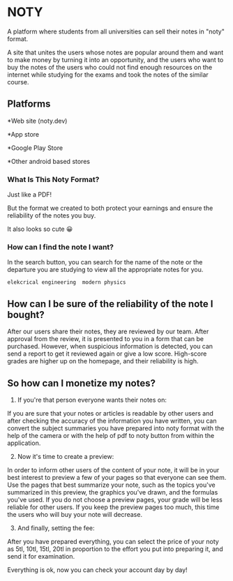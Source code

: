 # NOTY 


A platform where students from all universities can sell their notes in "noty" format.

A site that unites the users whose notes are popular around them and want to make money by turning it into an opportunity, and the users who want to buy the notes of the users who could not find enough resources on the internet while studying for the exams and took the notes of the similar course.

## Platforms

*Web site (noty.dev)

*App store

*Google Play Store

*Other android based stores

### What Is This Noty Format?

Just like a PDF!

But the format we created to both protect your earnings and ensure the reliability of the notes you buy.

It also looks so cute :grinning:

### How can I find the note I want?

In the search button, you can search for the name of the note or the departure you are studying to view all the appropriate notes for you.
```
elekcrical engineering  modern physics 
```

## How can I be sure of the reliability of the note I bought?

After our users share their notes, they are reviewed by our team. After approval from the review, it is presented to you in a form that can be purchased. However, when suspicious information is detected, you can send a report to get it reviewed again or give a low score. High-score grades are higher up on the homepage, and their reliability is high.

## So how can I monetize my notes?

1) If you're that person everyone wants their notes on:

If you are sure that your notes or articles is readable by other users and after checking the accuracy of the information you have written, you can convert the subject summaries you have prepared into noty format with the help of the camera or with the help of pdf to noty button from within the application.

2) Now it's time to create a preview:

In order to inform other users of the content of your note, it will be in your best interest to preview a few of your pages so that everyone can see them. Use the pages that best summarize your note, such as the topics you've summarized in this preview, the graphics you've drawn, and the formulas you've used. If you do not choose a preview pages, your grade will be less reliable for other users. If you keep the preview pages too much, this time the users who will buy your note will decrease.

3) And finally, setting the fee:

After you have prepared everything, you can select the price of your noty as 5tl, 10tl, 15tl, 20tl in proportion to the effort you put into preparing it, and send it for examination.

Everything is ok, now you can check your account day by day!
